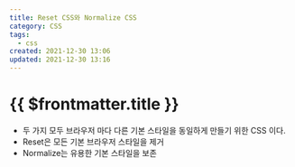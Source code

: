 ```yaml
---
title: Reset CSS와 Normalize CSS
category: CSS
tags:
  - css
created: 2021-12-30 13:06
updated: 2021-12-30 13:16
---
```


# {{ $frontmatter.title }}

- 두 가지 모두 브라우저 마다 다른 기본 스타일을 동일하게 만들기 위한 CSS 이다.
- Reset은 모든 기본 브라우저 스타일을 제거
- Normalize는 유용한 기본 스타일을 보존
